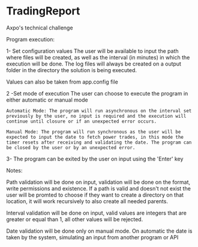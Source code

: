 # TradingReport

Axpo's technical challenge 

Program execution:

1- Set configuration values
The user will be available to input the path where files will be created, as well as the interval (in minutes) in which the execution will be done.
The log files will always be created on a output folder in the directory the solution is being executed.

Values can also be taken from app.config file

2 -Set mode of execution
The user can choose to execute the program in either automatic or manual mode

	Automatic Mode: The program will run asynchronous on the interval set previously by the user, no input is required and the execution will continue until closure or if an unexpected error occurs.
	
	Manual Mode: The program will run synchronous as the user will be expected to input the date to fetch power trades, in this mode the timer resets after receiving and validating the date. The program can be closed by the user or by an unexpected error.
	
3- The program can be exited by the user on input using the 'Enter' key


Notes:

Path validation will be done on input, validation will be done on the format, write permissions and existence. If a path is valid and doesn't not exist the user will be promted to choose if they want to create a directory on that location, it will work recursively to also create all needed parents.

Interval validation will be done on input, valid values are integers that are greater or equal than 1, all other values will be rejected.

Date validation will be done only on manual mode. On automatic the date is taken by the system, simulating an input from another program or API
